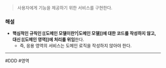 > 사용자에게 기능을 제공하기 위한 서비스를 구현한다.
### 해설
- **핵심적인 규칙인 [[도메인 모델이란?|도메인 모델]]에 대한 코드를 작성하지 않고, 대신 [[도메인 영역]]에 처리를 위임**한다.
	- 즉, 응용 영역의 서비스는 도메인 로직을 작성하지 않아야 한다.
---
#DDD #영역  